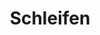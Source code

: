 ---
title: Schleifen
eleventyNavigation:
  title: Schleifen
  key: dg_2d_loops
  parent: dg_2d
  order: 4
template: "../de/2d/03_2-loops.md"
---